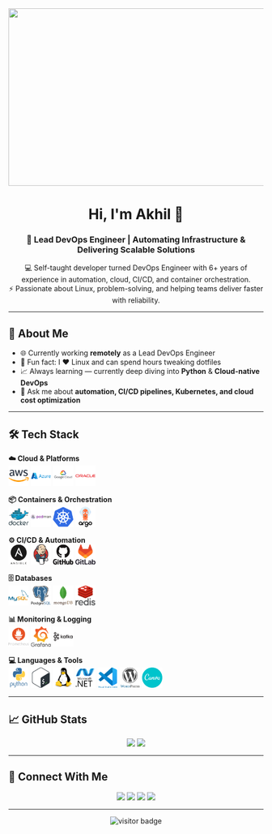 <!-- Banner -->
<div align="center">
  <img src="https://media.giphy.com/media/Lny6Rw04nsOOc/giphy.gif" align="center" height="350" width="600" />
</div>

<h1 align="center">Hi, I'm Akhil 👋</h1>
<h3 align="center">🚀 Lead DevOps Engineer | Automating Infrastructure & Delivering Scalable Solutions</h3>

<p align="center">
💻 Self-taught developer turned DevOps Engineer with 6+ years of experience in automation, cloud, CI/CD, and container orchestration.<br>
⚡ Passionate about Linux, problem-solving, and helping teams deliver faster with reliability.
</p>

---

## 🌱 About Me
- 🌐 Currently working **remotely** as a Lead DevOps Engineer
- 🐧 Fun fact: I ❤️ Linux and can spend hours tweaking dotfiles
- 📈 Always learning — currently deep diving into **Python** & **Cloud-native DevOps**
- 💬 Ask me about **automation, CI/CD pipelines, Kubernetes, and cloud cost optimization**

---

## 🛠 Tech Stack

**☁️ Cloud & Platforms**  
<img src="https://github.com/devicons/devicon/raw/master/icons/amazonwebservices/amazonwebservices-original-wordmark.svg" height="40"/> 
<img src="https://github.com/devicons/devicon/raw/master/icons/azure/azure-original-wordmark.svg" height="40"/> 
<img src="https://github.com/devicons/devicon/raw/master/icons/googlecloud/googlecloud-original-wordmark.svg" height="40"/> 
<img src="https://github.com/devicons/devicon/raw/master/icons/oracle/oracle-original.svg" height="40"/>  

**📦 Containers & Orchestration**  
<img src="https://github.com/devicons/devicon/raw/master/icons/docker/docker-original-wordmark.svg" height="40"/> 
<img src="https://github.com/devicons/devicon/raw/master/icons/podman/podman-original-wordmark.svg" height="40"/> 
<img src="https://github.com/devicons/devicon/raw/master/icons/kubernetes/kubernetes-plain.svg" height="40"/> 
<img src="https://github.com/devicons/devicon/raw/master/icons/argocd/argocd-original-wordmark.svg" height="40"/>  

**⚙️ CI/CD & Automation**  
<img src="https://github.com/devicons/devicon/raw/master/icons/ansible/ansible-original-wordmark.svg" height="40"/> 
<img src="https://github.com/devicons/devicon/raw/master/icons/jenkins/jenkins-original.svg" height="40"/> 
<img src="https://github.com/devicons/devicon/raw/master/icons/github/github-original-wordmark.svg" height="40"/> 
<img src="https://github.com/devicons/devicon/raw/master/icons/gitlab/gitlab-original-wordmark.svg" height="40"/>  

**🗄 Databases**  
<img src="https://github.com/devicons/devicon/raw/master/icons/mysql/mysql-original-wordmark.svg" height="40"/> 
<img src="https://github.com/devicons/devicon/raw/master/icons/postgresql/postgresql-original-wordmark.svg" height="40"/> 
<img src="https://github.com/devicons/devicon/raw/master/icons/mongodb/mongodb-original-wordmark.svg" height="40"/> 
<img src="https://github.com/devicons/devicon/raw/master/icons/redis/redis-original-wordmark.svg" height="40"/>  

**📊 Monitoring & Logging**  
<img src="https://github.com/devicons/devicon/raw/master/icons/prometheus/prometheus-original-wordmark.svg" height="40"/> 
<img src="https://github.com/devicons/devicon/raw/master/icons/grafana/grafana-original-wordmark.svg" height="40"/> 
<img src="https://github.com/devicons/devicon/raw/master/icons/apachekafka/apachekafka-original-wordmark.svg" height="40"/>  

**💻 Languages & Tools**  
<img src="https://github.com/devicons/devicon/raw/master/icons/python/python-original-wordmark.svg" height="40"/> 
<img src="https://github.com/devicons/devicon/raw/master/icons/bash/bash-original.svg" height="40"/> 
<img src="https://github.com/devicons/devicon/raw/master/icons/linux/linux-original.svg" height="40"/> 
<img src="https://github.com/devicons/devicon/raw/master/icons/dot-net/dot-net-original-wordmark.svg" height="40"/> 
<img src="https://github.com/devicons/devicon/raw/master/icons/vscode/vscode-original-wordmark.svg" height="40"/> 
<img src="https://github.com/devicons/devicon/raw/master/icons/wordpress/wordpress-original.svg" height="40"/> 
<img src="https://github.com/devicons/devicon/raw/master/icons/canva/canva-original.svg" height="40"/>  

---

## 📈 GitHub Stats
<div align="center">
  <img src="https://github-readme-stats.vercel.app/api?username=akhil850&show_icons=true&count_private=true&theme=radical" height="150"/>
  <img src="https://github-readme-stats.vercel.app/api/top-langs/?username=akhil850&layout=compact&theme=radical" height="150"/>
</div>

---

## 🤝 Connect With Me
<p align="center">
  <a href="https://github.com/akhil850"><img src="https://img.shields.io/badge/-GitHub-000?style=for-the-badge&logo=github&logoColor=white"/></a>
  <a href="https://linkedin.com/in/your-link"><img src="https://img.shields.io/badge/-LinkedIn-0A66C2?style=for-the-badge&logo=linkedin&logoColor=white"/></a>
  <a href="https://twitter.com/your-handle"><img src="https://img.shields.io/badge/-Twitter-1DA1F2?style=for-the-badge&logo=twitter&logoColor=white"/></a>
  <a href="mailto:your.email@example.com"><img src="https://img.shields.io/badge/-Email-D14836?style=for-the-badge&logo=gmail&logoColor=white"/></a>
</p>

---

<p align="center">
  <img src="https://komarev.com/ghpvc/?username=akhil850&label=Visitors&color=0e75b6&style=flat" alt="visitor badge"/>
</p>
